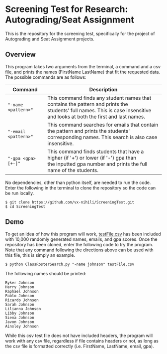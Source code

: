 # Screening Test for Research: Autograding/Seat Assignment
This is the repository for the screening test, specifically for the project of Autograding and Seat Assignment projects.

## Overview
This program takes two arguments from the terminal, a command and a csv file, and prints the names (FirstName LastName) that fit the requested data. The possible commands are as follows:

|      **Command**                                         |               **Description**             |
| -------------------------------------------------------- | ----------------------------------------- |
| `"-name <pattern>"`  | This command finds any student names that contains the pattern and prints the<br> students' full names. This is case insensitive and looks at both the first and last names. |
| `"-email <pattern>"` | This command searches for emails that contain the pattern and prints the students' <br>corresponding names. This search is also case insensitive.    |
| `"-gpa <gpa>[+-]"`   | This command finds students that have a higher (if '+') or lower (if '-') gpa than<br> the inputted gpa number and prints the full name of the students. |

No dependencies, other than python itself, are needed to run the code. Enter the following in the terminal to clone the repository so the code can be run locally.
```
$ git clone https://github.com/vx-nihili/ScreeningTest.git
$ cd ScreeningTest
```

## Demo
To get an idea of how this program will work, [testFile.csv](https://github.com/vx-nihili/ScreeningTest/blob/master/testFile.csv) has been included with 10,000 randomly generated names, emails, and gpa scores. Once the repository has been cloned, enter the following code to try the program. Note that any command following the directions above can be used with this file, this is simply an example.
```
$ python ClassRosterSearch.py "-name johnson" testFile.csv
```
The following names should be printed:
```
Ryker Johnson
Harry Johnson
Raphael Johnson
Pablo Johnson
Ricardo Johnson
Sarah Johnson
Lilianna Johnson
Libby Johnson
Siena Johnson
Javon Johnson
Ainsley Johnson
```
While this csv test file does not have included headers, the program will work with any csv file, regardless if file contains headers or not, as long as the csv file is formatted correctly (i.e. FirstName, LastName, email, gpa).
